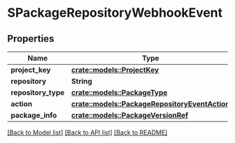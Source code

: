 # SPackageRepositoryWebhookEvent

## Properties

Name | Type | Description | Notes
------------ | ------------- | ------------- | -------------
**project_key** | [**crate::models::ProjectKey**](ProjectKey.md) |  | 
**repository** | **String** |  | 
**repository_type** | [**crate::models::PackageType**](PackageType.md) |  | 
**action** | [**crate::models::PackageRepositoryEventAction**](PackageRepositoryEventAction.md) |  | 
**package_info** | [**crate::models::PackageVersionRef**](PackageVersionRef.md) |  | 

[[Back to Model list]](../README.md#documentation-for-models) [[Back to API list]](../README.md#documentation-for-api-endpoints) [[Back to README]](../README.md)


